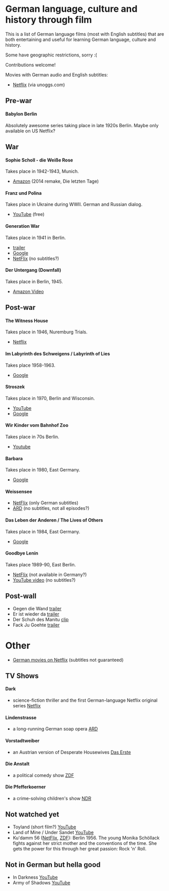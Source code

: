 # German language, culture and history through film

This is a list of German language films (most with English subtitles) that are both
entertaining and useful for learning German language, culture and history.

Some have geographic restrictions, sorry :(

Contributions welcome!

Movies with German audio and English subtitles:

- [Netflix](https://unogs.com/?q=-!1900,2017-!0,5-!0,10-!0,10-!Any-!Any-!German-!English-!I%20Don&cl=23,29,33,307,45,39,337,357,67,68,392,408,270,73,46,78,&st=adv&ob=Relevance&p=1&ao=and) (via unoggs.com)

## Pre-war

#### Babylon Berlin

Absolutely awesome series taking place in late 1920s Berlin. Maybe only available on US Netflix?

## War

#### Sophie Scholl - die Weiße Rose

Takes place in 1942-1943, Munich.

- [Amazon](https://www.amazon.de/gp/video/detail/B01MYA7H1M) (2014 remake, Die letzten Tage)

#### Franz und Polina

Takes place in Ukraine during WWII. German and Russian dialog.

- [YouTube](https://www.youtube.com/watch?v=-bHf3N0HTdw) (free)

#### Generation War

Takes place in 1941 in Berlin.

- [trailer](https://www.youtube.com/watch?v=TmyGPX23px4)
- [Google](https://play.google.com/store/tv/show/Generation_War?id=xJWFKTYfOHs)
- [NetFlix](https://www.netflix.com/watch/70286692) (no subtitles?)

#### Der Untergang (Downfall)

Takes place in Berlin, 1945.

- [Amazon Video](https://www.amazon.de/gp/video/detail/B00JO955KS)

## Post-war

#### The Witness House

Takes place in 1946, Nuremburg Trials.

- [Netflix](https://www.netflix.com/watch/80148358?trackId=13550865&tctx=1%2C3%2C28314935-68eb-43a9-8342-d0a75030af01-2565241)

#### Im Labyrinth des Schweigens / Labyrinth of Lies

Takes place 1958-1963.

- [Google](https://play.google.com/store/movies/details/Labyrinth_Of_Lies?id=VJVG3QD2aDY)

#### Stroszek

Takes place in 1970, Berlin and Wisconsin.

- [YouTube](https://www.youtube.com/watch?v=Cy7pxt2MBSk)
- [Google](https://play.google.com/store/movies/details/Werner_Herzog_film_collection_Stroszek?id=-1PYwvWoaEY)

#### Wir Kinder vom Bahnhof Zoo

Takes place in 70s Berlin.

- [Youtube](https://www.youtube.com/watch?v=8SaW_Y06fpU)

#### Barbara

Takes place in 1980, East Germany.

- [Google](https://play.google.com/store/movies/details/Barbara?id=8hHy-GK8MQQ)

#### Weissensee

- [NetFlix](https://www.netflix.com/title/80005825) (only German subtitles)
- [ARD](https://www.daserste.de/unterhaltung/serie/weissensee/videos/index.html) (no subtitles, not all episodes?)

#### Das Leben der Anderen / The Lives of Others

Takes place in 1984, East Germany.

- [Google](https://play.google.com/store/movies/details/The_Lives_of_Others?id=RZEUw4F3pEA)

#### Goodbye Lenin

Takes place 1989-90, East Berlin.

- [NetFlix](https://www.netflix.com/title/60034095) (not available in Germany?)
- [YouTube video](https://www.youtube.com/watch?v=Zyz7NOs3F2o) (no subtitles?)

## Post-wall

- Gegen die Wand [trailer](https://www.youtube.com/watch?v=gGd6RaoYPxo)
- Er ist wieder da [trailer](https://www.youtube.com/watch?v=6Q_oh9wrJv0)
- Der Schuh des Manitu [clip](https://www.youtube.com/watch?v=x5KNZYDEdBo)
- Fack Ju Goehte [trailer](https://www.youtube.com/watch?v=_rJKHTjVaFk)

# Other

- [German movies on Netflix](https://www.netflix.com/browse/genre/58755?bc=58886) (subtitles not guaranteed)

## TV Shows

#### Dark
- science-fiction thriller and the first German-language Netflix original series 
[Netflix](https://www.netflix.com/de-en/title/80100172)

#### Lindenstrasse
- a long-running German soap opera 
[ARD](http://www.ardmediathek.de/tv/Lindenstra%C3%9Fe/Sendung?documentId=5280&bcastId=5280)

#### Vorstadtweiber 
- an Austrian version of Desperate Housewives 
[Das Erste](http://mediathek.daserste.de/Vorstadtweiber/Sendung?documentId=27720756&topRessort&bcastId=27720756)

#### Die Anstalt 
- a political comedy show 
[ZDF](https://www.zdf.de/comedy/die-anstalt)

#### Die Pfefferkoerner 
- a crime-solving children's show 
[NDR](https://www.ndr.de/fernsehen/sendungen/pfefferkoerner/index.html)

## Not watched yet

- Toyland (short film?) [YouTube](https://www.youtube.com/watch?v=Y0tBSx98knE)
- Land of Mine / Under Sandet [YouTube](https://www.youtube.com/watch?v=hntghz3xy30)
- Ku'damm 56 ([NetFlix](https://www.netflix.com/watch/80113229), [ZDF](https://www.zdf.de/filme/kudamm-56/kudamm-56-teil-1-102.html)): Berlin 1956. The young Monika Schöllack fights against her strict mother and the conventions of the time. She gets the power for this through her great passion: Rock 'n' Roll.

## Not in German but hella good

- In Darkness [YouTube](https://play.google.com/store/movies/details/In_Darkness?id=gTUTuaRfVdc)
- Army of Shadows [YouTube](https://play.google.com/store/movies/details/Army_of_Shadows?id=FWQwCscBskY)
